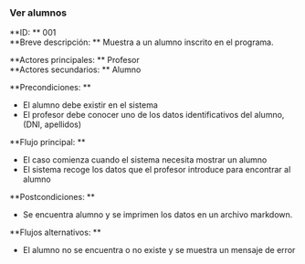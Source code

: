 ### **Ver alumnos** ##
**ID: ** 001 <br>
**Breve descripción: ** Muestra a un alumno inscrito en el programa.

**Actores principales: ** Profesor <br>
**Actores secundarios: ** Alumno

**Precondiciones: **
+ El alumno debe existir en el sistema
+ El profesor debe conocer uno de los datos identificativos del alumno, (DNI, apellidos)

**Flujo principal: **
+ El caso comienza cuando el sistema necesita mostrar un alumno
+ El sistema recoge los datos que el profesor introduce para encontrar al alumno

**Postcondiciones: **
+ Se encuentra alumno y se imprimen los datos en un archivo markdown.

**Flujos alternativos: **
+ El alumno no se encuentra o no existe y se muestra un mensaje de error
